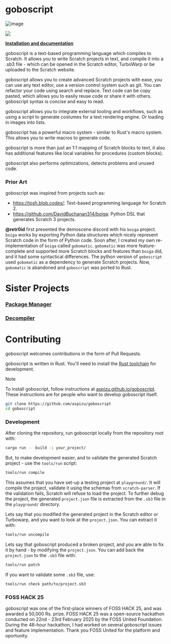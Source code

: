 # goboscript

![image](https://shields.io/crates/l/goboscript)

![](https://u.cubeupload.com/aspizu/Untitled202412111914.png)

[**Installation and documentation**](https://aspizu.github.io/goboscript)

goboscript is a text-based programming language which compiles to Scratch. It allows
you to write Scratch projects in text, and compile it into a .sb3 file - which can be
opened in the Scratch editor, TurboWarp or be uploaded to the Scratch website.

goboscript allows you to create advanced Scratch projects with ease, you can use any
text editor, use a version control system such as git. You can refactor your code
using search and replace. Text code can be copy pasted, which allows you to easily reuse
code or share it with others. goboscript syntax is concise and easy to read.

goboscript allows you to integrate external tooling and workflows, such as using a
script to generate costumes for a text rendering engine. Or loading in images into
lists.

goboscript has a powerful macro system - similar to Rust's macro system. This allows
you to write macros to generate code.

goboscript is more than just an 1:1 mapping of Scratch blocks to text, it also has
additional features like local variables for procedures (custom blocks).

goboscript also performs optimizations, detects problems and unused code.

### Prior Art

goboscript was inspired from projects such as:

 - <https://tosh.blob.codes/>: Text-based programming language for Scratch 2.
 - <https://github.com/DavidBuchanan314/boiga>: Python DSL that generates Scratch 3 projects.

**@retr0id** first presented the demoscene discord with his `boiga` project. `boiga` works by
exporting Python data structures which nicely represent Scratch code in the form of
Python code. Soon after, I created my own re-implementation of `boiga` called `gobomatic`.
`gobomatic` was more feature-complete and supported more Scratch blocks and features than
`boiga` did, and it had some syntactical differences. The python version of `goboscript`
used `gobomatic` as a dependency to generate Scratch projects. Now, `gobomatic` is abandoned
and `goboscript` was ported to Rust.

# Sister Projects

### [**Package Manager**](https://github.com/aspizu/backpack)

### [**Decompiler**](https://github.com/aspizu/sb2gs)

# Contributing

goboscript welcomes contributions in the form of Pull Requests.

goboscript is written in Rust. You'll need to install the [Rust toolchain](https://www.rust-lang.org/tools/install)
for development.

> [!NOTE]
> To install goboscript, follow instructions at [aspizu.github.io/goboscript](https://aspizu.github.io/goboscript).
> These instructions are for people who want to develop goboscript itself.

```sh
git clone https://github.com/aspizu/goboscript
cd goboscript
```

### Development

After cloning the repository, run goboscript locally from the repository root with:

```sh
cargo run -- build -i your_project/
```

But, to make development easier, and to validate the generated Scratch project - use
the `tools/run` script:

```sh
tools/run compile
```

This assumes that you have set-up a testing project at `playground/`.
It will compile the project, validate it using the schemas from `scratch-parser`.
If the validation fails, Scratch will refuse to load the project. To further debug
the project, the generated `project.json` file is extracted from the `.sb3` file in the
`playground/` directory.

Lets say that you modified the generated project in the Scratch editor or Turbowarp,
and you want to look at the `project.json`. You can extract it with:

```sh
tools/run uncompile
```

Lets say that goboscript produced a broken project, and you are able to fix it by hand -
by modifying the `project.json`. You can add back the `project.json` to the `.sb3` file
with:

```sh
tools/run patch
```

If you want to validate some `.sb3` file, use:

```sh
tools/run check path/to/project.sb3
```

### FOSS HACK 25

goboscript was one of the first-place winners of FOSS HACK 25, and was awarded a 50,000 Rs. prize.
FOSS HACK 25 was a open-source hackathon conducted on 22nd - 23rd February 2025 by the FOSS United
Foundation. During the 48-hour hackathon, I had worked on several goboscript issues and feature
implementation. Thank you FOSS United for the platform and oportunity. 
